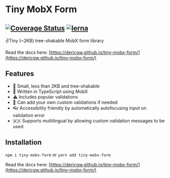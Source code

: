 # Tiny MobX Form
[![Coverage Status](https://coveralls.io/repos/github/dericgw/tiny-mobx-form/badge.svg?branch=master)](https://coveralls.io/github/dericgw/tiny-mobx-form?branch=master)
[![lerna](https://img.shields.io/badge/maintained%20with-lerna-cc00ff.svg)](https://lerna.js.org/)
---

✌️Tiny (~2KB) tree-shakable MobX form library

Read the docs here: [https://dericgw.github.io/tiny-mobx-form/](https://dericgw.github.io/tiny-mobx-form/)

## Features
- 🚶 Small, less than 2KB and tree-shakable
- 💪 Written in TypeScript using MobX
- ⚠️ Includes popular validations
- 📝 Can add your own custom validations if needed
- 👓 Accessibility friendly by automatically autofocusing input on validation error
- 🇲🇽 Supports multilingual by allowing custom validation messages to be used

## Installation
`npm i tiny-mobx-form` or `yarn add tiny-mobx-form`

Read the docs here: [https://dericgw.github.io/tiny-mobx-form/](https://dericgw.github.io/tiny-mobx-form/)

